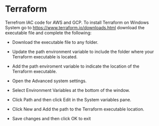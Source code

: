# Terraform
Terrefrom IAC code for AWS and GCP. To install Terraform on Windows System go to https://www.terraform.io/downloads.html download the executable file and complete the following:

* Download the executable file to any folder.

* Update the path environment variable to include the folder where your Terraform executable is located.

* Add the path enviroment variable to indicate the location of the Terraform executable.

* Open the  Advanced system settings.

* Select Environment Variables at the bottom of the window.

* Click Path and then click Edit in the System variables pane.

* Click New and Add the path to the Terraform executable location.

* Save changes and then click OK to exit 

